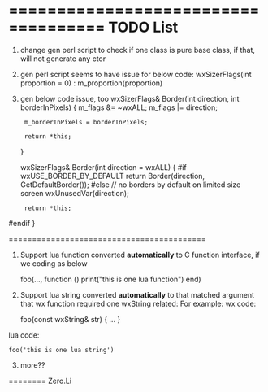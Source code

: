 ====================================
TODO List
====================================
1. change gen perl script to check if one class is pure base class, if that, will not generate any ctor
2. gen perl script seems to have issue for below code:
 wxSizerFlags(int proportion = 0) : m_proportion(proportion)
3. gen below code issue, too
    wxSizerFlags& Border(int direction, int borderInPixels)
    {
        m_flags &= ~wxALL;
        m_flags |= direction;

        m_borderInPixels = borderInPixels;

        return *this;
    }

    wxSizerFlags& Border(int direction = wxALL)
    {
#if wxUSE_BORDER_BY_DEFAULT
        return Border(direction, GetDefaultBorder());
#else
        // no borders by default on limited size screen
        wxUnusedVar(direction);

        return *this;
#endif
    }
    
==========================================
1. Support lua function converted **automatically** to C function interface,
if we coding as below

    foo(..., function () print("this is one lua function") end)

2. Support lua string converted **automatically** to that matched argument that
wx function required one wxString related:
For example:
wx code:
	
    foo(const wxString& str) { ... }

lua code:
 
    foo('this is one lua string')

3. more??

========
Zero.Li
